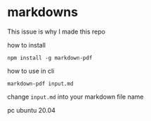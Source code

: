 # markdowns  

This issue is why I made this repo

how to install

```cmd:how-to-install
npm install -g markdown-pdf
```

how to use in cli

```cmd:how-to-use
markdown-pdf input.md
```

change `input.md` into your markdown file name

pc
ubuntu 20.04
